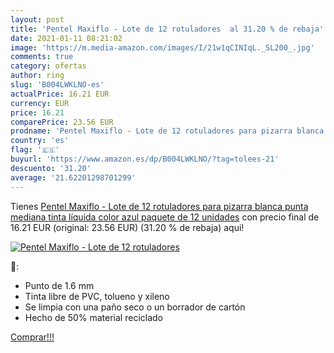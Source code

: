 ```yaml
---
layout: post
title: 'Pentel Maxiflo - Lote de 12 rotuladores  al 31.20 % de rebaja'
date: 2021-01-11 08:21:02
image: 'https://m.media-amazon.com/images/I/21w1qCINIqL._SL200_.jpg'
comments: true
category: ofertas
author: ring
slug: 'B004LWKLNO-es'
actualPrice: 16.21 EUR
currency: EUR
price: 16.21
comparePrice: 23.56 EUR
prodname: 'Pentel Maxiflo - Lote de 12 rotuladores para pizarra blanca  punta mediana  tinta líquida   color azul  paquete de 12 unidades'
country: 'es'
flag: '🇪🇸'
buyurl: 'https://www.amazon.es/dp/B004LWKLNO/?tag=tolees-21'
descuento: '31.20'
average: '21.62201298701299'
---
```


Tienes [Pentel Maxiflo - Lote de 12 rotuladores para pizarra blanca  punta mediana  tinta líquida   color azul  paquete de 12 unidades](https://www.amazon.es/dp/B004LWKLNO/?tag=tolees-21) con precio final de  16.21 EUR (original: 23.56 EUR) (31.20 %  de rebaja) aqui!

[![Pentel Maxiflo - Lote de 12 rotuladores ](https://m.media-amazon.com/images/I/21w1qCINIqL._SL200_.jpg)](https://www.amazon.es/dp/B004LWKLNO/?tag=tolees-21)

🔎:

- Punto de 1.6 mm
- Tinta libre de PVC, tolueno y xileno
- Se limpia con una paño seco o un borrador de cartón
- Hecho de 50% material reciclado

[Comprar!!!](https://www.amazon.es/dp/B004LWKLNO/?tag=tolees-21)
